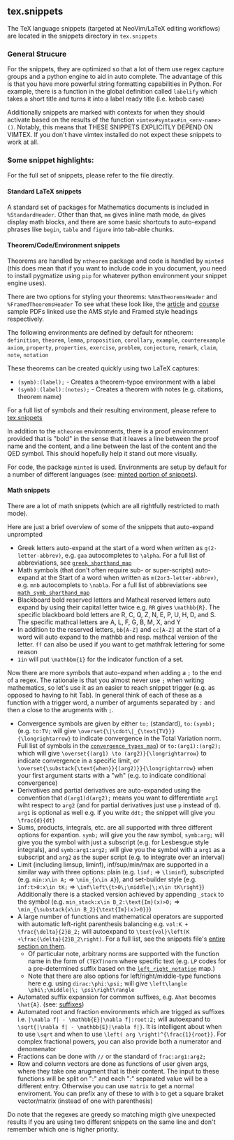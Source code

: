 ## tex.snippets

The TeX language snippets (targeted at NeoVim/LaTeX editing workflows) are
located in the snippets directory in `tex.snippets`

### General Strucure

For the snippets, they are optimized so that a lot of them use regex capture
groups and a python engine to aid in auto complete. The advantage of this is
that you have more powerful string formatting capabilities in Python. For
example, there is a function in the global definition called `labelify` which
takes a short title and turns it into a label ready title (i.e. kebob case)

Additionally snippets are marked with contexts for when they should activate
based on the results of the function `vimtex#syntax#in_<env-name>()`. Notably,
this means that THESE SNIPPETS EXPLICITLY DEPEND ON VIMTEX. If you don't have
vimtex installed do not expect these snippets to work at all.

### Some snippet highlights:

For the full set of snippets, please refer to the file directly.

#### Standard LaTeX snippets

A standard set of packages for Mathematics documents is included in
`%StandardHeader`. Other than that, `mm` gives inline math mode, `dm` gives
display math blocks, and there are some basic shortcuts to auto-expand phrases
like `begin`, `table` and `figure` into tab-able chunks.

#### Theorem/Code/Environment snippets

Theorems are handled by `ntheorem` package and code is handled by `minted` (this
does mean that if you want to include code in you document, you need to install
pygmatize using `pip` for whatever python environment your snippet engine uses).

There are two options for styling your theorems: `%AmsTheoremsHeader` and
`%FramedTheoremsHeader` To see what these look like, the
[article](https://github.com/qwinters/texwork-template/blob/918edd7a216d1acb560e828a081ee07ff87e45d4/sample-pdfs/article.pdf)
and
[course](https://github.com/qwinters/texwork-template/blob/918edd7a216d1acb560e828a081ee07ff87e45d4/sample-pdfs/course.pdf)
sample PDFs linked use the AMS style and Framed style headings respectively.

The following environments are defined by default for ntheorem: `definition`,
`theorem`, `lemma`, `proposition`, `corollary`, `example`, `counterexample`
`axiom`, `property`, `properties`, `exercise`, `problem`, `conjecture`,
`remark`, `claim`, `note`, `notation`

These theorems can be created quickly using two LaTeX captures:

- `(symb):(label);` - Creates a theorem-typoe environment with a label
- `(symb):(label):(notes);` - Creates a theorem with notes (e.g. citations,
  theorem name)

For a full list of symbols and their resulting environment, please refere to
[tex.snippets](https://github.com/qwinters/dotfiles/blob/162b9c40491d8762fb2da31d94ec668f23234bf2/snippets/tex.snippets#L51)

In addition to the `ntheorem` environments, there is a proof environment
provided that is "bold" in the sense that it leaves a line between the proof
name and the content, and a line between the last of the content and the QED
symbol. This should hopefully help it stand out more visually.

For code, the package `minted` is used. Environments are setup by default for a
number of different languages (see:
[minted portion of snippets](https://github.com/qwinters/dotfiles/blob/162b9c40491d8762fb2da31d94ec668f23234bf2/snippets/tex.snippets#L816)).

#### Math snippets

There are a lot of math snippets (which are all rightfully restricted to math
mode).

Here are just a brief overview of some of the snippets that auto-expand
unprompted

- Greek letters auto-expand at the start of a word when written as
  `g(2-letter-abbrev)`, e.g. `gaa` autocompletes to `\alpha`. For a full list of
  abbreviations, see
  [`greek_shorthand_map`](https://github.com/qwinters/dotfiles/blob/162b9c40491d8762fb2da31d94ec668f23234bf2/snippets/tex.snippets#L137)
- Math symbols (that don't often require sub- or super-scripts) auto-expand at
  the Start of a word when written as `m(2or3-letter-abbrev)`, e.g. `mnb`
  autocomplets to `\nabla`. For a full list of abbreviations see
  [`math_symb_shorthand_map`](https://github.com/qwinters/dotfiles/blob/162b9c40491d8762fb2da31d94ec668f23234bf2/snippets/tex.snippets#L204)
- Blackboard bold reserved letters and Mathcal reserved letters auto expand by
  using their capital letter twice e.g. `RR` gives `\mathbb{R}`. The specific
  blackboard bold letters are R, C, Q, Z, N, E, P, U, H, D, and S. The specific
  mathcal letters are A, L, F, G, B, M, X, and Y
- In addition to the reserved letters, `bb[A-Z]` and `cc[A-Z]` at the start of a
  word will auto expand to the mathbb and resp. mathcal version of the letter.
  `ff` can also be used if you want to get mathfrak lettering for some reason
- `1in` will put `\mathbbm{1}` for the indicator function of a set.

Now there are more symbols that auto-expand when adding a `;` to the end of a
regex. The rationale is that you almost never use `;` when writing mathematics,
so let's use it as an easier to reach snippet trigger (e.g. as opposed to having
to hit Tab). In general think of each of these as a function with a trigger
word, a number of arguments separated by `:` and then a close to the arugments
with `;`.

- Convergence symbols are given by either `to;` (standard), `to:(symb);` (e.g.
  `to:TV;` will give `\overset{\|\cdot\|_{\text{TV}}}{\longrightarrow}` to
  indicate convergence in the Total Variation norm. Full list of symbols in the
  [`convergence_types_map`](https://github.com/qwinters/dotfiles/blob/162b9c40491d8762fb2da31d94ec668f23234bf2/snippets/tex.snippets#L267))
  or `to:(arg1):(arg2);` which will give
  `\overset{(arg1) \to (arg2)}{\longrightarrow}` to indicate convergence in a
  specific limit, or `\overset{\substack{\text{when}}{(arg2)}}{\longrightarrow}`
  when your first argument starts with a "wh" (e.g. to indicate conditional
  convergence)
- Derivatives and partial derivatives are auto-expanded using the convention
  that `d(arg1)d(arg2);` means you want to differentiate `arg1` wiht respect to
  `arg2` (and for partial derivatives just use `p` instead of `d`). `arg1` is
  optional as well e.g. if you write `ddt;` the snippet will give you
  `\frac{d}{dt}`
- Sums, products, integrals, etc. are all supported with three different options
  for expantion. `symb;` will give you the raw symbol, `symb:arg;` will give you
  the symbol with just a subscript (e.g. for Lesbesgue style integrals), and
  `symb:arg1:arg2;` will give you the symbol with a `arg1` as a subscript and
  `arg2` as the super script (e.g. to integrate over an interval)
- Limit (including limsup, liminf), inf/sup/min/max are supported in a similar
  way with three options: plain (e.g. `linf;` => `\liminf`), subscripted (e.g.
  `min:x\in A;` => `\min_{x\in A}`), and set-builder style (e.g.
  `inf:t>0:x\in tK;` => `\inf\left\{t>0\;\middle|\;x\in tK\right}`) Additionally
  there is a stacked version achieved by appending `_stack` to the symbol (e.g.
  `min_stack:x\in B_2:\text{Im}(x)>0;` =>
  `\min_{\substack{x\in B_2}{\text{Im}(x)>0}}`)
- A large number of functions and mathematical operators are supported with
  automatic left-right parenthesis balancing e.g. `vol:K + \frac{\delta}{2}B_2;`
  will autoexpand to `\text{vol}\left(K +\frac{\delta}{2}B_2\right)`. For a full
  list, see the snippets file's
  [entire section on them](https://github.com/qwinters/dotfiles/blob/162b9c40491d8762fb2da31d94ec668f23234bf2/snippets/tex.snippets#L1132).
  - Of particular note, arbitrary norms are supported with the function name in
    the form of `(TEXT)norm` where specific text (e.g. `LP` codes for a
    pre-determined suffix based on the
    [`left_right_notation`](https://github.com/qwinters/dotfiles/blob/162b9c40491d8762fb2da31d94ec668f23234bf2/snippets/tex.snippets#L355)
    map.)
  - Note that there are also options for left/right/middle-type functions here
    e.g. using `dirac:\phi:\psi;` will give
    `\left\langle \phi\;\middle|\; \psi\right\rangle`
- Automated suffix expansion for common suffixes, e.g. `Ahat` becomes `\hat{A}`.
  (see:
  [suffixes](https://github.com/qwinters/dotfiles/blob/162b9c40491d8762fb2da31d94ec668f23234bf2/snippets/tex.snippets#L452))
- Automated root and fraction environments which are trigged as suffixes i.e.
  `|\nabla f| - \mathbb{E}|\nabla f|:root:2;` will autoexpand to
  `\sqrt{|\nabla f| - \mathbb{E}|\nabla f|}`. It is intelligent about when to
  use `\sqrt` and when to use `\left( arg \right)^{\frac{1}{root}}`. For complex
  fractional powers, you can also provide both a numerator and denomenator
- Fractions can be done with `//` or the standard of `frac:arg1:arg2;`
- Row and column vectors are done as functions of user given args, where they
  take one arugment that is their content. The input to these functions will be
  split on ":" and each ":" separated value will be a different entry. Otherwise
  you can use `matrix` to get a normal enviroment. You can prefix any of these
  to with `b` to get a square braket vector/matrix (instead of one with
  parenthesis)

Do note that the regexes are greedy so matching migth give unexpected results if
you are using two different snippets on the same line and don't remember which
one is higher priority.
